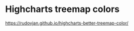 Highcharts treemap colors
=========================

https://rudovjan.github.io/highcharts-better-treemap-color/